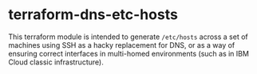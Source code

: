 # terraform-dns-etc-hosts

This terraform module is intended to generate `/etc/hosts` across a set of machines using SSH as a hacky replacement for DNS, or as a way of ensuring correct interfaces in multi-homed environments (such as in IBM Cloud classic infrastructure).
